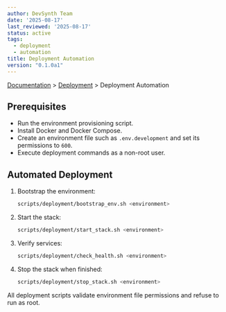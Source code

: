 ```yaml
---
author: DevSynth Team
date: '2025-08-17'
last_reviewed: '2025-08-17'
status: active
tags:
  - deployment
  - automation
title: Deployment Automation
version: "0.1.0a1"
---
```

<div class="breadcrumbs">
<a href="../index.md">Documentation</a> &gt; <a href="index.md">Deployment</a> &gt; Deployment Automation
</div>

## Prerequisites

- Run the environment provisioning script.
- Install Docker and Docker Compose.
- Create an environment file such as `.env.development` and set its permissions to `600`.
- Execute deployment commands as a non-root user.

## Automated Deployment

1. Bootstrap the environment:

   ```bash
   scripts/deployment/bootstrap_env.sh <environment>
   ```

2. Start the stack:

   ```bash
   scripts/deployment/start_stack.sh <environment>
   ```

3. Verify services:

   ```bash
   scripts/deployment/check_health.sh <environment>
   ```

4. Stop the stack when finished:

   ```bash
   scripts/deployment/stop_stack.sh <environment>
   ```

All deployment scripts validate environment file permissions and refuse to run as root.
